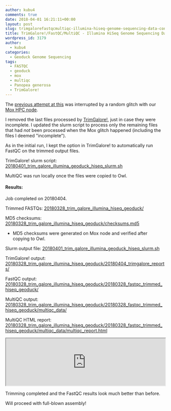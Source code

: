 ```yaml
---
author: kubu4
comments: true
date: 2018-04-01 16:21:11+00:00
layout: post
slug: trimgalorefastqcmultiqc-illumina-hiseq-genome-sequencing-data-continued
title: TrimGalore!/FastQC/MultiQC - Illumina HiSeq Genome Sequencing Data Continued
wordpress_id: 3179
author:
  - kubu4
categories:
  - Geoduck Genome Sequencing
tags:
  - FASTQC
  - geoduck
  - mox
  - multiqc
  - Panopea generosa
  - TrimGalore!
---
```


The [previous attempt at this](2018/03/28/trimgalorefastqcmultiqc-illumina-hiseq-genome-sequencing-data.html) was interrupted by a random glitch with our [Mox HPC node](https://github.com/RobertsLab/hyak_mox/wiki).

I removed the last files processed by [TrimGalore!](https://github.com/FelixKrueger/TrimGalore), just in case they were incomplete. I updated the slurm script to process only the remaining files that had _not_ been processed when the Mox glitch happened (including the files I deemed "incomplete").

As in the initial run, I kept the option in TrimGalore! to automatically run FastQC on the trimmed output files.

TrimGalore! slurm script: [20180401_trim_galore_illumina_geoduck_hiseq_slurm.sh](https://owl.fish.washington.edu/Athaliana/20180328_trim_galore_illumina_hiseq_geoduck/20180401_trim_galore_illumina_geoduck_hiseq_slurm.sh)

MultiQC was run locally once the files were copied to Owl.



#### Results:



Job completed on 20180404.

Trimmed FASTQs: [20180328_trim_galore_illumina_hiseq_geoduck/](https://owl.fish.washington.edu/Athaliana/20180328_trim_galore_illumina_hiseq_geoduck/)

MD5 checksums: [20180328_trim_galore_illumina_hiseq_geoduck/checksums.md5](https://owl.fish.washington.edu/Athaliana/20180328_trim_galore_illumina_hiseq_geoduck/checksums.md5)





  * MD5 checksums were generated on Mox node and verified after copying to Owl.



Slurm output file: [20180401_trim_galore_illumina_geoduck_hiseq_slurm.sh](https://owl.fish.washington.edu/Athaliana/20180328_trim_galore_illumina_hiseq_geoduck/20180401_trim_galore_illumina_geoduck_hiseq_slurm.sh)

TrimGalore! output: [20180328_trim_galore_illumina_hiseq_geoduck/20180404_trimgalore_reports/](https://owl.fish.washington.edu/Athaliana/20180328_trim_galore_illumina_hiseq_geoduck/20180404_trimgalore_reports/)

FastQC output: [20180328_trim_galore_illumina_hiseq_geoduck/20180328_fastqc_trimmed_hiseq_geoduck/](https://owl.fish.washington.edu/Athaliana/20180328_trim_galore_illumina_hiseq_geoduck/20180328_fastqc_trimmed_hiseq_geoduck/)

MultiQC output: [20180328_trim_galore_illumina_hiseq_geoduck/20180328_fastqc_trimmed_hiseq_geoduck/multiqc_data/](https://owl.fish.washington.edu/Athaliana/20180328_trim_galore_illumina_hiseq_geoduck/20180328_fastqc_trimmed_hiseq_geoduck/multiqc_data/)

MultiQC HTML report: [20180328_trim_galore_illumina_hiseq_geoduck/20180328_fastqc_trimmed_hiseq_geoduck/multiqc_data/multiqc_report.html](https://owl.fish.washington.edu/Athaliana/20180328_trim_galore_illumina_hiseq_geoduck/20180328_fastqc_trimmed_hiseq_geoduck/multiqc_data/multiqc_report.html)

<iframe src="https://owl.fish.washington.edu/Athaliana/20180328_trim_galore_illumina_hiseq_geoduck/20180328_fastqc_trimmed_hiseq_geoduck/multiqc_data/multiqc_report.html" width="100%" same_height_as="window" scrolling="yes"></iframe>

Trimming completed and the FastQC results look much better than before.

Will proceed with full-blown assembly!

